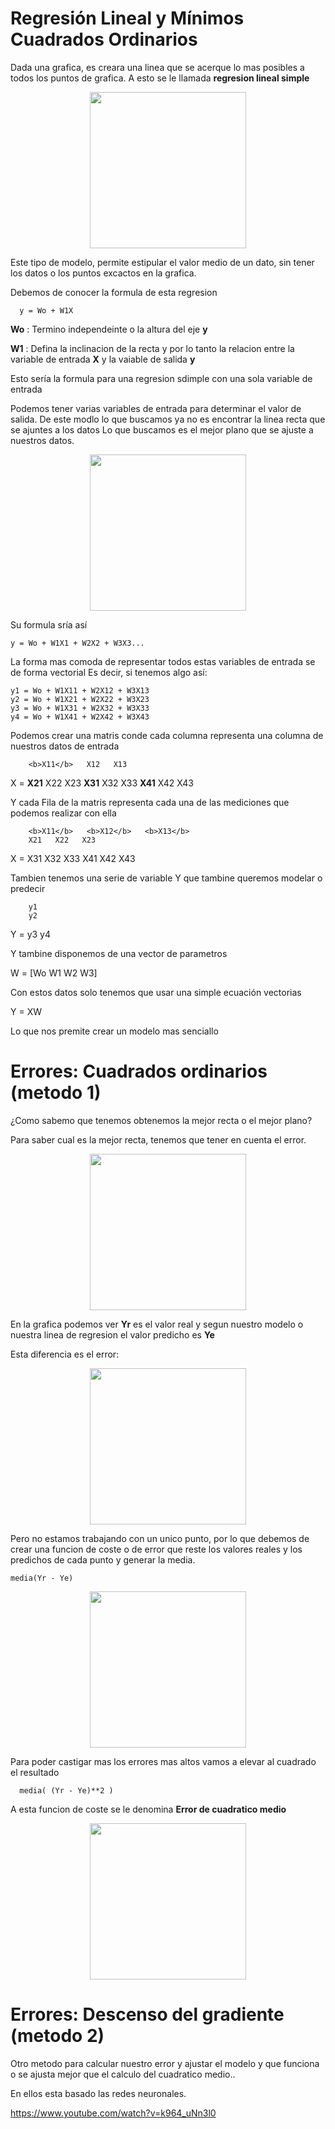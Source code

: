 # Regresión Lineal y Mínimos Cuadrados Ordinarios

Dada una grafica, es creara una linea que se acerque lo mas posibles a todos los puntos de grafica.
A esto se le llamada <b>regresion lineal simple</b>

<div align="center"><img src="imagenes/Regresión_Lineal_1 .png" width="250px"/></div>

Este tipo de modelo, permite estipular el valor medio de un dato, sin tener los datos o los puntos 
excactos en la grafica.

Debemos de conocer la formula de esta regresion

      y = Wo + W1X

<b>Wo</b> :  Termino independeinte o la altura del eje <b>y</b>

<b>W1</b> :  Defina la inclinacion de la recta y por lo tanto la relacion entre la variable de entrada <b>X</b>
      y la vaiable de salida <b>y</b>

Esto sería la formula para una regresion sdimple con una sola variable de entrada 

Podemos tener varias variables de entrada para determinar el valor de salida.
De este modlo lo que buscamos ya no es encontrar la linea recta que se ajuntes a los datos
Lo que buscamos es el mejor plano que se ajuste a nuestros datos. 

<div align="center"><img src="imagenes/Regresión_Lineal_2.png" width="250px"/></div>

Su formula sría así

    y = Wo + W1X1 + W2X2 + W3X3...
    
La forma mas comoda de representar todos estas variables de entrada se de forma vectorial
Es decir, si tenemos algo así:

    y1 = Wo + W1X11 + W2X12 + W3X13
    y2 = Wo + W1X21 + W2X22 + W3X23
    y3 = Wo + W1X31 + W2X32 + W3X33
    y4 = Wo + W1X41 + W2X42 + W3X43
    

Podemos crear una matris conde cada columna representa una columna de nuestros datos de entrada

    
        <b>X11</b>   X12   X13
  X =   <b>X21</b>   X22   X23
        <b>X31</b>   X32   X33
        <b>X41</b>   X42   X43
    

Y cada Fila de la matris representa cada una de las mediciones que podemos realizar con ella

    
        <b>X11</b>   <b>X12</b>   <b>X13</b>
        X21   X22   X23
  X =   X31   X32   X33
        X41   X42   X43
    
Tambien tenemos una serie de variable Y que tambine queremos modelar o predecir

        y1
        y2
 Y =    y3
        y4
     
Y tambine disponemos de una vector de parametros

  W  = [Wo  W1  W2  W3]

Con estos datos solo tenemos que usar una simple ecuación vectorias 

  Y = XW
 
 Lo que nos premite crear un modelo mas senciallo
 
 
 # Errores: Cuadrados ordinarios (metodo 1)
 
  ¿Como sabemo que tenemos obtenemos la mejor recta o el mejor plano?
 
  Para saber cual es la mejor recta, tenemos que tener en cuenta el error.
  
  <div align="center"><img src="imagenes/Regresión_Lineal_3.png" width="250px"/></div>
  
  En la grafica podemos ver <b>Yr</b> es el valor real y segun nuestro modelo o nuestra 
  linea de regresion el valor predicho es <b>Ye</b>
  
  Esta diferencia es el error:
  
  <div align="center"><img src="imagenes/Regresión_Lineal_4.png" width="250px"/></div>
  
  Pero no estamos trabajando con un unico punto, por lo que debemos de crear una funcion de coste o de error
  que reste los valores reales y los predichos de cada punto y generar la media.
  
    media(Yr - Ye)
   
  <div align="center"><img src="imagenes/Regresión_Lineal_5.png" width="250px"/></div>
    
   Para poder castigar mas los errores mas altos vamos a elevar al cuadrado el resultado
   
      media( (Yr - Ye)**2 )
      
  A esta funcion de coste se le denomina <b>Error de cuadratico medio</b>
  
  <div align="center"><img src="imagenes/Regresión_Lineal_6.png" width="250px"/></div>
  
  
  
# Errores: Descenso del gradiente (metodo 2)
  
  Otro metodo para calcular nuestro error y ajustar el modelo y que funciona 
  o se ajusta mejor que el calculo del cuadratico medio..
  
  En ellos esta basado las redes neuronales.
  
  
 

https://www.youtube.com/watch?v=k964_uNn3l0
